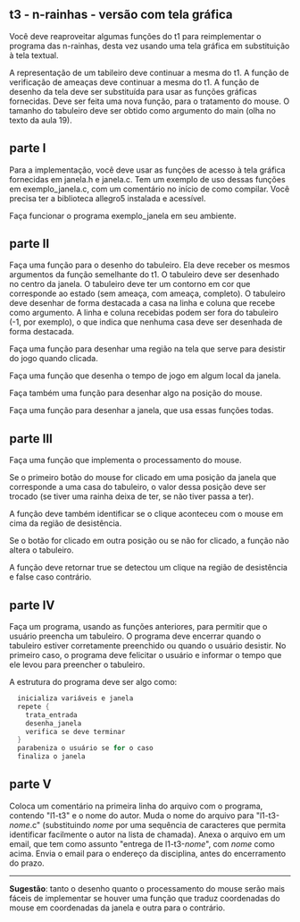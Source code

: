 ## t3 - n-rainhas - versão com tela gráfica

Você deve reaproveitar algumas funções do t1 para reimplementar o programa das n-rainhas, desta vez usando uma tela gráfica em substituição à tela textual.

A representação de um tabileiro deve continuar a mesma do t1.
A função de verificação de ameaças deve continuar a mesma do t1.
A função de desenho da tela deve ser substituída para usar as funções gráficas fornecidas.
Deve ser feita uma nova função, para o tratamento do mouse.
O tamanho do tabuleiro deve ser obtido como argumento do main (olha no texto da aula 19).

## parte I

Para a implementação, você deve usar as funções de acesso à tela gráfica fornecidas em janela.h e janela.c. Tem um exemplo de uso dessas funções em exemplo_janela.c, com um comentário no início de como compilar.
Você precisa ter a biblioteca allegro5 instalada e acessível.

Faça funcionar o programa exemplo_janela em seu ambiente.

## parte II

Faça uma função para o desenho do tabuleiro.
Ela deve receber os mesmos argumentos da função semelhante do t1.
O tabuleiro deve ser desenhado no centro da janela.
O tabuleiro deve ter um contorno em cor que corresponde ao estado (sem ameaça, com ameaça, completo).
O tabuleiro deve desenhar de forma destacada a casa na linha e coluna que recebe como argumento.
A linha e coluna recebidas podem ser fora do tabuleiro (-1, por exemplo), o que indica que nenhuma casa deve ser desenhada de forma destacada.

Faça uma função para desenhar uma região na tela que serve para desistir do jogo quando clicada.

Faça uma função que desenha o tempo de jogo em algum local da janela.

Faça também uma função para desenhar algo na posição do mouse.

Faça uma função para desenhar a janela, que usa essas funções todas.

## parte III

Faça uma função que implementa o processamento do mouse.

Se o primeiro botão do mouse for clicado em uma posição da janela que corresponde a uma casa do tabuleiro, o valor dessa posição deve ser trocado (se tiver uma rainha deixa de ter, se não tiver passa a ter).

A função deve também identificar se o clique aconteceu com o mouse em cima da região de desistência.

Se o botão for clicado em outra posição ou se não for clicado, a função não altera o tabuleiro.

A função deve retornar true se detectou um clique na região de desistência e false caso contrário.

## parte IV

Faça um programa, usando as funções anteriores, para permitir que o usuário preencha um tabuleiro. O programa deve encerrar quando o tabuleiro estiver corretamente preenchido ou quando o usuário desistir. No primeiro caso, o programa deve felicitar o usuário e informar o tempo que ele levou para preencher o tabuleiro.


A estrutura do programa deve ser algo como:
```c
  inicializa variáveis e janela
  repete {
    trata_entrada
    desenha_janela
    verifica se deve terminar
  }
  parabeniza o usuário se for o caso
  finaliza o janela
```

## parte V

Coloca um comentário na primeira linha do arquivo com o programa, contendo "l1-t3" e o nome do autor.
Muda o nome do arquivo para "l1-t3-*nome*.c" (substituindo *nome* por uma sequência de caracteres que permita identificar facilmente o autor na lista de chamada).
Anexa o arquivo em um email, que tem como assunto "entrega de l1-t3-*nome*", com *nome* como acima.
Envia o email para o endereço da disciplina, antes do encerramento do prazo.

* * *

**Sugestão**: tanto o desenho quanto o processamento do mouse serão mais fáceis de implementar se houver uma função que traduz coordenadas do mouse em coordenadas da janela e outra para o contrário.

